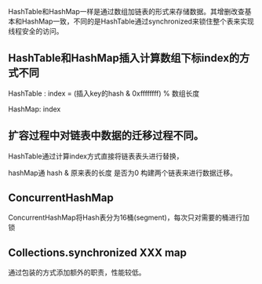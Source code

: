 HashTable和HashMap一样是通过数组加链表的形式来存储数据。其增删改查基本和HashMap一致，不同的是HashTable通过synchronized来锁住整个表来实现线程安全的访问。

## HashTable和HashMap插入计算数组下标index的方式不同

HashTable : index = (插入key的hash & 0xffffffff) % 数组长度

HashMap: index 

## 扩容过程中对链表中数据的迁移过程不同。

HashTable通过计算index方式直接将链表表头进行替换，

hashMap通 hash & 原来表的长度 是否为0 构建两个链表来进行数据迁移。



## ConcurrentHashMap

ConcurrentHashMap将Hash表分为16桶(segment)，每次只对需要的桶进行加锁

## Collections.synchronized XXX map

通过包装的方式添加额外的职责，性能较低。
